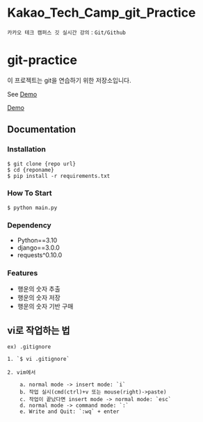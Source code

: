 # Kakao_Tech_Camp_git_Practice
`카카오 테크 캠퍼스 깃 실시간 강의` : `Git/Github`

# git-practice

이 프로젝트는 git을 연습하기 위한 저장소입니다.

See [Demo](https://www.google.com/)

<a href="https://www.google.com/">Demo</a>

## Documentation

### Installation

```shell
$ git clone {repo url}
$ cd {reponame}
$ pip install -r requirements.txt
```

### How To Start

```shell
$ python main.py
```

### Dependency

- Python==3.10
- django==3.0.0
- requests^0.10.0

### Features

- 행운의 숫자 추출
- 행운의 숫자 저장
- 행운의 숫자 기반 구매



## vi로 작업하는 법

```text
ex) .gitignore

1. `$ vi .gitignore`

2. vim에서

    a. normal mode -> insert mode: `i`
    b. 작업 실시(cmd(ctrl)+v 또는 mouse(right)->paste)
    c. 작업이 끝났다면 insert mode -> normal mode: `esc`
    d. normal mode -> command mode: `:`
    e. Write and Quit: `:wq` + enter
```
 
